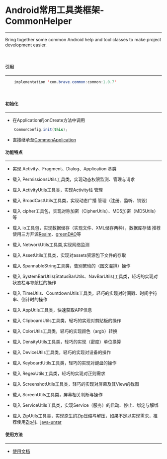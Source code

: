 # Android常用工具类框架-CommonHelper

---

Bring together some common Android help and tool classes to make project development easier.

<br/>

#### 引用

---

```java
    implementation 'com.brave.common:common:1.0.7'
```

<br/>

#### 初始化

---

 - 在Application的onCreate方法中调用
 
```java
    CommonConfig.init(this);
```

 - 直接继承至[CommonApplication](/common/src/main/java/com/brave/common/base/CommonApplication.java)

#### 功能特点

---

 - 实现 Activity、Fragment、Dialog、Application 基类
 - 载入 PermissionsUtils工具类，实现动态权限监测、管理与请求
 - 载入 ActivityUtils工具类，实现Activity栈 管理
 - 载入 BroadCastUtils工具类，实现动态广播 管理（注册、监听、销毁）
 - 载入 cipher工具包，实现对称加密（CipherUtils）、MD5加密（MD5Utils）等
 - 载入 io工具包，实现数据储存（实现文件、XML储存两种），数据库存储 推荐使用三方开源[Realm](https://github.com/realm/realm-java)、[greenDAO](https://github.com/greenrobot/greenDAO)等
 
 - 载入 NetworkUtils工具类,实现网络监测
 - 载入 AssetUtils工具类，实现对assets资源包下文件的存取
 - 载入 SpannableString工具类，告别繁琐的（图文混排）操作
 - 载入 SystemBarUtils(StatusBarUtils、NavBarUtils)工具类，轻巧的实现对状态栏与导航栏的操作
 - 载入 TimeUtils、CountdownUtils工具类，轻巧的实现对时间戳、时间字符串、倒计时的操作
 - 载入 AppUtils工具类，快速获取APP信息
 - 载入 ClipboardUtils工具类，轻巧的实现对剪贴板的操作
 - 载入 ColorUtils工具类，轻巧的实现颜色（argb）转换
 - 载入 DensityUtils工具类，轻巧的实现（密度）单位换算
 - 载入 DeviceUtils工具类，轻巧的实现对设备的操作
 - 载入 KeyboardUtils工具类，轻巧的实现对键盘的操作
 - 载入 RegexUtils工具类，轻巧的实现对正则需求
 - 载入 ScreenshotUtils工具类，轻巧的实现对屏幕及其View的截图
 - 载入 ScreenUtils工具类，屏幕相关判断与操作
 - 载入 ServiceUtils工具类，实现Service（服务）的启动、停止、绑定与解绑
 - 载入 ZipUtils工具类，实现原生的Zip压缩与解压，如果不足以实现需求，推荐使用[Zip4j](http://www.lingala.net/zip4j/)、[java-unrar](http://www.java2s.com/Code/Jar/j/Downloadjavaunrar05jar.htm)

#### 使用方法

---

 - [使用文档](/art/usage.md)

